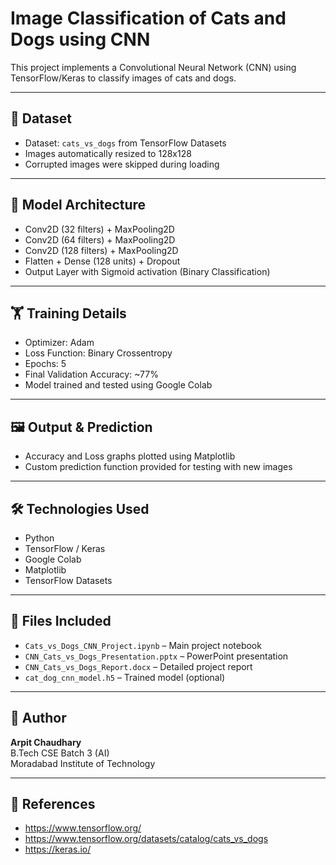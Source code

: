  # Image Classification of Cats and Dogs using CNN

This project implements a Convolutional Neural Network (CNN) using TensorFlow/Keras to classify images of cats and dogs.

---

## 📂 Dataset
- Dataset: `cats_vs_dogs` from TensorFlow Datasets
- Images automatically resized to 128x128
- Corrupted images were skipped during loading

---

## 🧠 Model Architecture
- Conv2D (32 filters) + MaxPooling2D
- Conv2D (64 filters) + MaxPooling2D
- Conv2D (128 filters) + MaxPooling2D
- Flatten + Dense (128 units) + Dropout
- Output Layer with Sigmoid activation (Binary Classification)

---

## 🏋️ Training Details
- Optimizer: Adam
- Loss Function: Binary Crossentropy
- Epochs: 5
- Final Validation Accuracy: ~77%
- Model trained and tested using Google Colab

---

## 🖼️ Output & Prediction
- Accuracy and Loss graphs plotted using Matplotlib
- Custom prediction function provided for testing with new images

---

## 🛠️ Technologies Used
- Python
- TensorFlow / Keras
- Google Colab
- Matplotlib
- TensorFlow Datasets

---

## 📁 Files Included
- `Cats_vs_Dogs_CNN_Project.ipynb` – Main project notebook
- `CNN_Cats_vs_Dogs_Presentation.pptx` – PowerPoint presentation
- `CNN_Cats_vs_Dogs_Report.docx` – Detailed project report
- `cat_dog_cnn_model.h5` – Trained model (optional)

---

## 👤 Author
**Arpit Chaudhary**  
B.Tech CSE
Batch 3 (AI)  
Moradabad Institute of Technology

---

## 🔗 References
- https://www.tensorflow.org/
- https://www.tensorflow.org/datasets/catalog/cats_vs_dogs
- https://keras.io/

